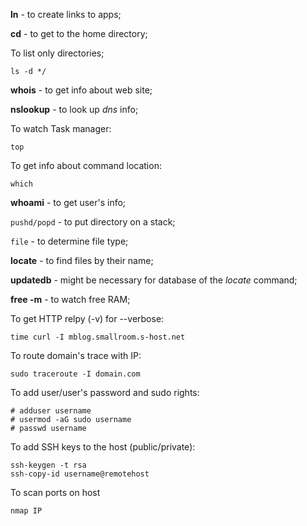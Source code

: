 **ln** - to create links to apps;

**cd** - to get to the home directory;


To list only directories;
```
ls -d */
```

**whois** - to get info about web site;

**nslookup** - to look up *dns* info;

To watch Task manager:
```
top
```

To get info about command location:
```
which
```

**whoami** - to get user's info;

`pushd/popd` - to put directory on a stack;

`file` - to determine file type;

**locate** - to find files by their name;

**updatedb** - might be necessary for database of the *locate* command;

**free -m** - to watch free RAM;

To get HTTP relpy (-v) for --verbose:
```
time curl -I mblog.smallroom.s-host.net
```

To route domain's trace with IP:
```
sudo traceroute -I domain.com
```

To add user/user's password and sudo rights:
```
# adduser username
# usermod -aG sudo username
# passwd username
```
To add SSH keys to the host (public/private):
```
ssh-keygen -t rsa
ssh-copy-id username@remotehost
```

To scan ports on host
```
nmap IP
```
